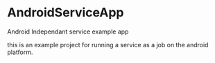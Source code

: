 # AndroidServiceApp
Android Independant service example app



this is an example project for running a service as a job on the android platform.


